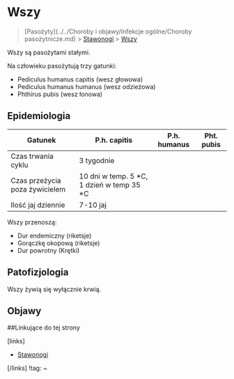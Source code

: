 # Wszy

> [Pasożyty](../../Choroby i objawy/Infekcje ogólne/Choroby pasożytnicze.md) > [Stawonogi](./Stawonogi.md) > [Wszy]()

Wszy są pasożytami stałymi.



Na człowieku pasożytują trzy gatunki:

- Pediculus humanus capitis (wesz głowowa)
- Pediculus humanus humanus (wesz odzieżowa)
- Phthirus pubis (wesz łonowa)



## Epidemiologia

| Gatunek                        | P.h. capitis                             | P.h. humanus | Pht. pubis |
| ------------------------------ | ---------------------------------------- | ------------ | ---------- |
| Czas trwania cyklu             | 3 tygodnie                               |              |            |
| Czas przeżycia poza żywicielem | 10 dni w temp. 5 *C, 1 dzień w temp 35 *C |              |            |
| Ilość jaj dziennie             | 7-10 jaj                                 |              |            |



Wszy przenoszą:

- Dur endemiczny (riketsje)
- Gorączkę okopową (riketsje)
- Dur powrotny (Krętki)



## Patofizjologia

Wszy żywią się wyłącznie krwią.



## Objawy











##Linkujące do tej strony

[links]

- [Stawonogi](./Stawonogi.md)


[/links]
!tag:
~

